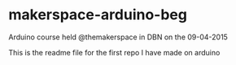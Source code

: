 # makerspace-arduino-beg
Arduino course held @themakerspace in DBN on the 09-04-2015

This is the readme file for the first repo I have made on arduino
